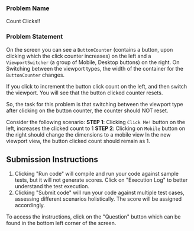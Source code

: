 ### Problem Name

Count Clicks!!

### Problem Statement

On the screen you can see a `ButtonCounter` (contains a button, upon clicking which the click counter increases) on the left and a `ViewportSwitcher` (a group of Mobile, Desktop buttons) on the right. On Switching between the viewport types, the width of the container for the `ButtonCounter` changes.

If you click to increment the button click count on the left, and then switch the viewport. You will see that the button clicked counter resets.

So, the task for this problem is that switching between the viewport type after clicking on the button counter, the counter should NOT reset.

Consider the following scenario:
**STEP 1**: Clicking `Click Me!` button on the left, increases the clicked count to 1
**STEP 2**: Clicking on `Mobile` button on the right should change the dimensions to a mobile view
In the new viewport view, the button clicked count should remain as 1.

## Submission Instructions

1. Clicking "Run code" will compile and run your code against sample tests, but it will not generate scores. Click on "Execution Log" to better understand the test execution.
2. Clicking "Submit code" will run your code against multiple test cases, assessing different scenarios holistically. The score will be assigned accordingly.

To access the instructions, click on the "Question" button which can be found in the bottom left corner of the screen.
